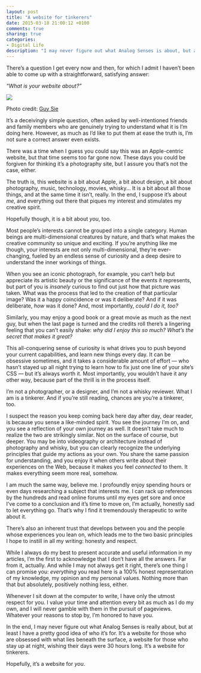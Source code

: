 ```yaml
---
layout: post
title: "A website for tinkerers"
date: 2015-03-18 21:00:12 +0100
comments: true
sharing: true
categories: 
- Digital Life
description: "I may never figure out what Analog Senses is about, but at least I know who it’s for."
---
```


There’s a question I get every now and then, for which I admit I haven’t been able to come up with a straightforward, satisfying answer:

_“What is your website about?”_

<p class="extra-width"><img src="/assets/images/flickr/16854597542_6edebec282_o.jpg"/></p>
<p class="photo-credit">Photo credit: <a href="https://www.flickr.com/photos/guysie/6095265888">Guy Sie</a></p>

It’s a deceivingly simple question, often asked by well-intentioned friends and family members who are genuinely trying to understand what it is I’m doing here. However, as much as I’d like to put them at ease the truth is, I’m not sure a correct answer even exists.

There was a time when I guess you could say this was an Apple-centric website, but that time seems too far gone now. These days you could be forgiven for thinking it’s a photography site, but I assure you that’s not the case, either.

The truth is, this website is a bit about Apple, a bit about design, a bit about photography, music, technology, movies, whisky... It is a bit about all those things, and at the same time it isn’t, really. In the end, I suppose it’s about _me_, and everything out there that piques my interest and stimulates my creative spirit.

Hopefully though, it is a bit about _you_, too.

Most people’s interests cannot be grouped into a single category. Human beings are multi-dimensional creatures by nature, and that’s what makes the creative community so unique and exciting. If you’re anything like me though, your interests are not only multi-dimensional, they’re ever-changing, fueled by an endless sense of curiosity and a deep desire to understand the inner workings of things.

When you see an iconic photograph, for example, you can’t help but appreciate its artistic beauty or the significance of the events it represents, but part of you is _insanely_ curious to find out just how that picture was taken. What was the process that led to the creation of that particular image? Was it a happy coincidence or was it deliberate? And if it was deliberate, _how_ was it done? And, most importantly, _could I do it, too?_

Similarly, you may enjoy a good book or a great movie as much as the next guy, but when the last page is turned and the credits roll there’s a lingering feeling that you can’t easily shake: _why did I enjoy this so much? What’s the secret that makes it great?_

This all-conquering sense of curiosity is what drives you to push beyond your current capabilities, and learn new things every day. It can be obsessive sometimes, and it takes a considerable amount of effort — who hasn’t stayed up all night trying to learn how to fix just one line of your site’s CSS — but it’s always worth it. Most importantly, you wouldn’t have it any other way, because part of the thrill is in the process itself.

I’m not a photographer, or a designer, and I’m not a whisky reviewer. What I am is a tinkerer. And if you’re still reading, chances are you’re a tinkerer, too.

I suspect the reason you keep coming back here day after day, dear reader, is because you sense a like-minded spirit. You see the journey I’m on, and you see a reflection of your own journey as well. It doesn’t take much to realize the two are strikingly similar. Not on the surface of course, but deeper. You may be into videography or architecture instead of photography and whisky, but you can clearly recognize the underlying principles that guide my actions as your own. You share the same passion for understanding, and you enjoy it when others write about their experiences on the Web, because it makes you feel _connected_ to them. It makes everything seem more real, somehow.

I am much the same way, believe me. I profoundly enjoy spending hours or even days researching a subject that interests me. I can rack up references by the hundreds and read online forums until my eyes get sore and once I’ve come to a conclusion and it’s time to move on, I’m actually, honestly sad to let everything go. That’s why I find it tremendously therapeutic to write about it.

There’s also an inherent trust that develops between you and the people whose experiences you lean on, which leads me to the two basic principles I hope to instill in all my writing: honesty and respect.

While I always do my best to present accurate and useful information in my articles, I’m the first to acknowledge that I don’t have all the answers. Far from it, actually. And while I may not always get it right, there’s one thing I can promise you: _everything_ you read here is a 100% honest representation of my knowledge, my opinion and my personal values. Nothing more than that but absolutely, positively nothing less, either. 

Whenever I sit down at the computer to write, I have only the utmost respect for you. I value your time and attention every bit as much as I do my own, and I will never gamble with them in the pursuit of pageviews. Whatever your reasons to stop by, I’m honored to have you.

In the end, I may never figure out what Analog Senses is really about, but at least I have a pretty good idea of who it’s for. It’s a website for those who are obsessed with what lies beneath the surface, a website for those who stay up at night, wishing their days were 30 hours long. It’s a website for tinkerers.

Hopefully, it’s a website for _you_.